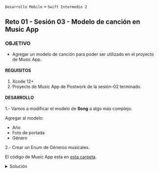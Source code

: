 `Desarrollo Mobile` > `Swift Intermedio 2`
	
## Reto 01 - Sesión 03 - Modelo de canción en Music App

### OBJETIVO 

- Agregar un modelo de canción para poder ser utilizado en el proyecto de Music App.

#### REQUISITOS 

1. Xcode 12+
2. Proyecto de Music App de Postwork de la sesión-02 terminado.

#### DESARROLLO

1.- Vamos a modificar el modelo de **Song** a algo más complejo.

Agregar al modelo:

- Año
- Foto de portada
- Género

2.- Crear un Enum de Géneros musicales.

El código de Music App esta en [esta carpeta](src).

<details>
	<summary>Solución</summary>
	<p> La enumeración de generos musicales seria de la sig. manera. No esta limitada a un número fijo de generos.</p>
	
```
enum MusicGenre {
  case Rock
  case Pop
  case Jazz
  case Classical
  case Electro
  case Reggea
}
```

<p> El modelo de Song incluirá algunas variables de tipo optional, ya que podria o no tener dicha información. </p>

```
struct Song {
  let name: String
  let album: String
  var timesPlayed: Int = 0
  let year: String
  let imageCover: UIImage?
  let path: URL?
  
  mutating func hasBeenPlayed() {
    timesPlayed += 1
  }
}
```
</details> 
